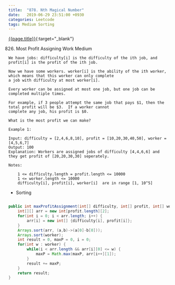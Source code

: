 ```yaml
---
title:  "878. Nth Magical Number"
date:   2019-06-29 23:51:00 +0930
categories: Leetcode
tags: Medium Sorting
---
```


[{{page.title}}](https://leetcode.com/problems/most-profit-assigning-work/){:target="_blank"}


826. Most Profit Assigning Work
Medium

    We have jobs: difficulty[i] is the difficulty of the ith job, and profit[i] is the profit of the ith job.

    Now we have some workers. worker[i] is the ability of the ith worker, which means that this worker can only complete
    a job with difficulty at most worker[i].

    Every worker can be assigned at most one job, but one job can be completed multiple times.

    For example, if 3 people attempt the same job that pays $1, then the total profit will be $3.  If a worker cannot 
    complete any job, his profit is $0.

    What is the most profit we can make?

    Example 1:

    Input: difficulty = [2,4,6,8,10], profit = [10,20,30,40,50], worker = [4,5,6,7]
    Output: 100
    Explanation: Workers are assigned jobs of difficulty [4,4,6,6] and they get profit of [20,20,30,30] seperately.

    Notes:

        1 <= difficulty.length = profit.length <= 10000
        1 <= worker.length <= 10000
        difficulty[i], profit[i], worker[i]  are in range [1, 10^5]

* Sorting

```java

public int maxProfitAssignment(int[] difficulty, int[] profit, int[] worker) {
    int[][] arr = new int[profit.length][2];
    for(int i = 0; i < arr.length; i++) {
        arr[i] = new int[] {difficulty[i], profit[i]};
    }
    Arrays.sort(arr, (a,b)->(a[0]-b[0]));
    Arrays.sort(worker);
    int result = 0, maxP = 0, i = 0;
    for(int w : worker) {
        while(i < arr.length && arr[i][0] <= w) {
            maxP = Math.max(maxP, arr[i++][1]);
        }
        result += maxP;
    }
    return result;
}
```
